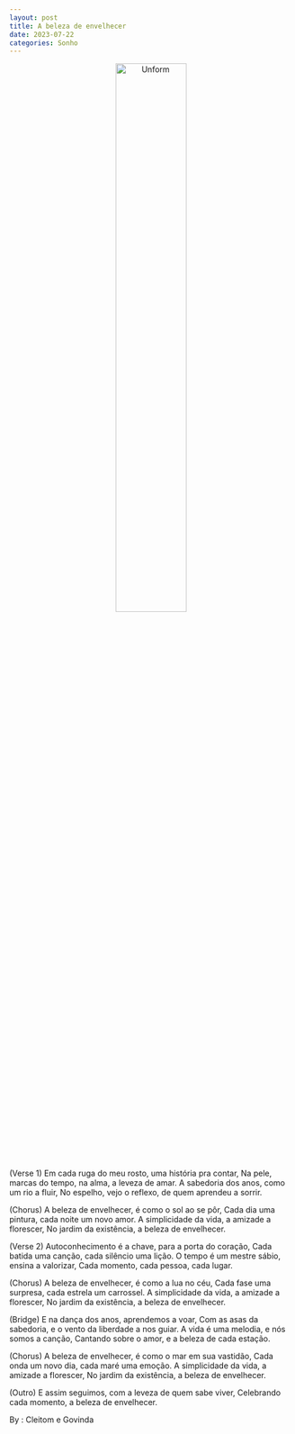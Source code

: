 ```yaml
---
layout: post
title: A beleza de envelhecer
date: 2023-07-22
categories: Sonho
---
```


<p align="center">
<img src="{{ site.baseurl }}/images/2023-07-23-A beleza-de-envelhecer.jpeg" height="50%" width="50%" alt="Unform" />
</p>

(Verse 1)
Em cada ruga do meu rosto, uma história pra contar,
Na pele, marcas do tempo, na alma, a leveza de amar.
A sabedoria dos anos, como um rio a fluir,
No espelho, vejo o reflexo, de quem aprendeu a sorrir.

(Chorus)
A beleza de envelhecer, é como o sol ao se pôr,
Cada dia uma pintura, cada noite um novo amor.
A simplicidade da vida, a amizade a florescer,
No jardim da existência, a beleza de envelhecer.

(Verse 2)
Autoconhecimento é a chave, para a porta do coração,
Cada batida uma canção, cada silêncio uma lição.
O tempo é um mestre sábio, ensina a valorizar,
Cada momento, cada pessoa, cada lugar.

(Chorus)
A beleza de envelhecer, é como a lua no céu,
Cada fase uma surpresa, cada estrela um carrossel.
A simplicidade da vida, a amizade a florescer,
No jardim da existência, a beleza de envelhecer.

(Bridge)
E na dança dos anos, aprendemos a voar,
Com as asas da sabedoria, e o vento da liberdade a nos guiar.
A vida é uma melodia, e nós somos a canção,
Cantando sobre o amor, e a beleza de cada estação.

(Chorus)
A beleza de envelhecer, é como o mar em sua vastidão,
Cada onda um novo dia, cada maré uma emoção.
A simplicidade da vida, a amizade a florescer,
No jardim da existência, a beleza de envelhecer.

(Outro)
E assim seguimos, com a leveza de quem sabe viver,
Celebrando cada momento, a beleza de envelhecer.

By : Cleitom e Govinda

